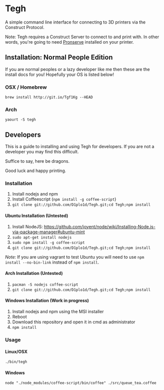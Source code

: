 # Tegh

A simple command line interface for connecting to 3D printers via the Construct Protocol.


Note: Tegh requires a Construct Server to connect to and print with. In other words, you're going to need [Pronserve](https://github.com/kliment/Printrun/tree/experimental) installed on your printer.


## Installation: Normal People Edition

If you are normal peoples or a lazy developer like me then these are the 
install docs for you! Hopefully your OS is listed below!

### OSX / Homebrew

`brew install http://git.io/Tgf1Kg --HEAD`

### Arch

`yaourt -S tegh`


## Developers

This is a guide to installing and using Tegh for developers. If you are not a developer you may find this difficult.


Suffice to say, here be dragons.


Good luck and happy printing.


### Installation

1. Install nodejs and npm
2. Install Coffeescript (`npm install -g coffee-script`)
3. `git clone git://github.com/D1plo1d/Tegh.git;cd Tegh;npm install`

#### Ubuntu Installation (Untested)

1. Install NodeJS: https://github.com/joyent/node/wiki/Installing-Node.js-via-package-manager#ubuntu-mint
2. `sudo apt-get install nodejs`
3. `sudo npm install -g coffee-script`
4. `git clone git://github.com/D1plo1d/Tegh.git;cd Tegh;npm install`

*Note:* If you are using vagrant to test Ubuntu you will need to use
`npm install --no-bin-link` instead of `npm install`.

#### Arch Installation (Untested)

1. `pacman -S nodejs coffee-script`
2. `git clone git://github.com/D1plo1d/Tegh.git;cd Tegh;npm install`


#### Windows Installation (Work in progress)

1. Install nodejs and npm using the MSI installer
2. Reboot
3. Download this repository and open it in cmd as administrator
4. `npm install`


### Usage

#### Linux/OSX

`./bin/tegh`

#### Windows

`node "./node_modules/coffee-script/bin/coffee" ./src/queue_tea.coffee`
